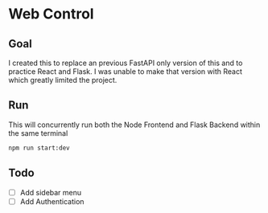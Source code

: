 # Web Control

## Goal

I created this to replace an previous FastAPI only version of this and to practice React and Flask.
I was unable to make that version with React which greatly limited the project.

## Run

This will concurrently run both the Node Frontend and Flask Backend within the same terminal

```bash
npm run start:dev
```

## Todo

- [ ] Add sidebar menu
- [ ] Add Authentication
